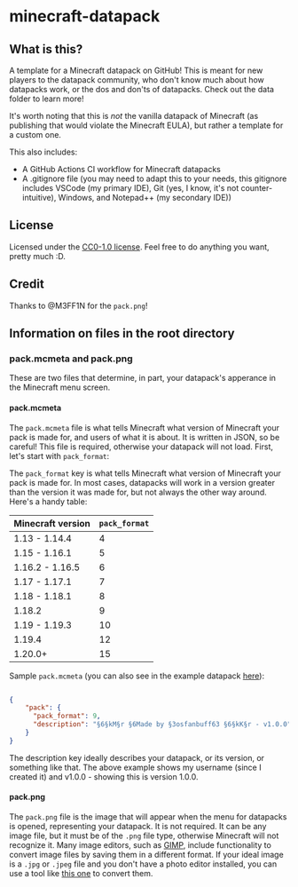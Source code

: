 # minecraft-datapack

## What is this?

A template for a Minecraft datapack on GitHub! This is meant for new players to the datapack community, who don't know much about how datapacks work, or the dos and don'ts of datapacks. Check out the data folder to learn more!

It's worth noting that this is *not* the vanilla datapack of Minecraft (as publishing that would violate the Minecraft EULA), but rather a template for a custom one.

This also includes:

- A GitHub Actions CI workflow for Minecraft datapacks
- A .gitignore file (you may need to adapt this to your needs, this gitignore includes VSCode (my primary IDE), Git (yes, I know, it's not counter-intuitive), Windows, and Notepad++ (my secondary IDE))

## License

Licensed under the [CC0-1.0 license](LICENSE.md). Feel free to do anything you want, pretty much :D.

## Credit

Thanks to @M3FF1N for the `pack.png`!

## Information on files in the root directory

### pack.mcmeta and pack.png

These are two files that determine, in part, your datapack's apperance in the Minecraft menu screen.

#### pack.mcmeta

The `pack.mcmeta` file is what tells Minecraft what version of Minecraft your pack is made for, and users of what it is about. It is written in JSON, so be careful!  This file is required, otherwise your datapack will not load. First, let's start with `pack_format`:

The `pack_format` key is what tells Minecraft what version of Minecraft your pack is made for. In most cases, datapacks will work in a version greater than the version it was made for, but not always the other way around. Here's a handy table:

| Minecraft version | `pack_format` |
|-------------------|---------------|
| 1.13 - 1.14.4     | 4             |
| 1.15 - 1.16.1     | 5             |
| 1.16.2 - 1.16.5   | 6             |
| 1.17 - 1.17.1     | 7             |
| 1.18 - 1.18.1     | 8             |
| 1.18.2            | 9             |
| 1.19 - 1.19.3     | 10            |
| 1.19.4            | 12            |
| 1.20.0+           | 15            |

Sample `pack.mcmeta` (you can also see in the example datapack [here](pack.mcmeta)):

```json

{
    "pack": {
      "pack_format": 9,
      "description": "§6§kM§r §6Made by §3osfanbuff63 §6§kK§r - v1.0.0"
    }
}

```

The description key ideally describes your datapack, or its version, or something like that. The above example shows my username (since I created it) and v1.0.0 - showing this is version 1.0.0.

#### pack.png

The `pack.png` file is the image that will appear when the menu for datapacks is opened, representing your datapack. It is not required. It can be any image file, but it must be of the `.png` file type, otherwise Minecraft will not recognize it. Many image editors, such as [GIMP](https://gimp.org), include functionality to convert image files by saving them in a different format. If your ideal image is a `.jpg` or `.jpeg` file and you don't have a photo editor installed, you can use a tool like [this one](https://jpg2png.com/) to convert them.
